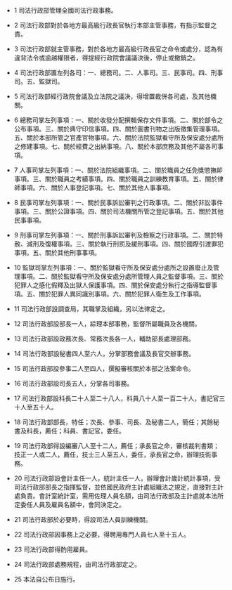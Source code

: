 * 1 司法行政部管理全國司法行政事務。

* 2 司法行政部對於各地方最高級行政長官執行本部主管事務，有指示監督之責。

* 3 司法行政部就主管事務，對於各地方最高級行政長官之命令或處分，認為有違背法令或逾越權限者，得提經行政院會議議決後，停止或撤銷之。

* 4 司法行政部置左列各司：一、總務司。二、人事司。三、民事司。四、刑事司。五、監獄司。

* 5 司法行政部經行政院會議及立法院之議決，得增置裁併各司處，及其他機關。

* 6 總務司掌左列事項：一、關於收發分配撰輯保存文件事項。二、關於部令之公布事項。三、關於典守印信事項。四、關於圖書刊物之出版徵集管理事項。五、關於本部所管之官產官物事項。六、關於法院監獄看守所及保安處分處所之修建事項。七、關於經費之出納事項。八、關於本部庶務及其他不屬各司事項。

* 7 人事司掌左列事項：一、關於法院組織事項。二、關於職員之任免獎懲撫卹事項。三、關於職員之考績事項。四、關於職員之訓練教育事項。五、關於律師事項。六、關於人事登記事項。七、關於其他人事事項。

* 8 民事司掌左列事項：一、關於民事訴訟審判之行政事項。二、關於非訟事件事項。三、關於公證事項。四、關於司法機關所管之登記事項。五、關於其他民事事項。

* 9 刑事司掌左列事項：一、關於刑事訴訟審判及檢察之行政事項。二、關於特赦、減刑及復權事項。三、關於執行刑罰及緩刑事項。四、關於國際引渡罪犯事項。五、關於其他刑事事項。

* 10 監獄司掌左列事項：一、關於監獄看守所及保安處分處所之設置廢止及管理事項。二、關於監獄看守所及保安處分處所管理人員之監督事項。三、關於犯罪人之感化假釋及出獄人保護事項。四、關於保安處分執行之指導監督事項。五、關於犯罪人異同識別事項。六、關於犯罪人衛生及工作事項。

* 11 司法行政部設調查局，其職掌及組織，另以法律定之。

* 12 司法行政部設部長一人，綜理本部事務，監督所屬職員及各機關。

* 13 司法行政部設政務次長、常務次長各一人，輔助部長處理部務。

* 14 司法行政部設秘書四人至六人，分掌部務會議及長官交辦事務。

* 15 司法行政部設參事二人至四人，撰擬審核關於本部之法案命令。

* 16 司法行政部設司長五人，分掌各司事務。

* 17 司法行政部設科長二十人至二十八人，科員八十人至一百二十人，書記官三十人至五十人。

* 18 司法行政部部長，特任；次長、參事、司長、及秘書二人，簡任；其餘秘書及科長，薦任；科員、書記官，委任。

* 19 司法行政部得設編審八人至十二人，薦任；承長官之命，審核裁判書類；技正一人或二人，薦任，技士三人至五人，委任，承長官之命，辦理技術事務。

* 20 司法行政部設會計主任一人，統計主任一人，辦理會計歲計統計事項，受司法行政部部長之指揮監督，並依國民政府主計處組織法之規定，直接對主計處負責。會計室統計室，需用佐理人員名額，由司法行政部及主計處就本法所定委任人員及雇員名額中，會同決定之。

* 21 司法行政部於必要時，得設司法人員訓練機關。

* 22 司法行政部因事務上之必要，得聘用專門人員七人至十五人。

* 23 司法行政部得酌用雇員。

* 24 司法行政部處務規程，由司法行政部定之。

* 25 本法自公布日施行。

